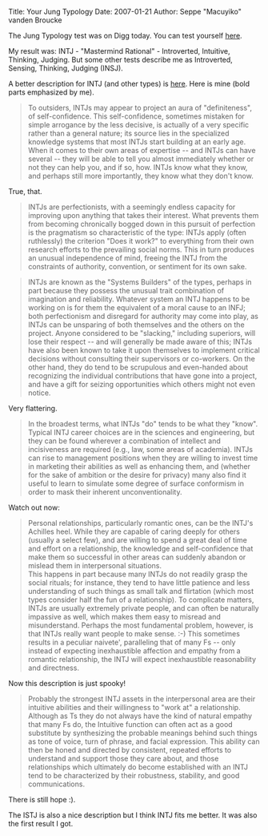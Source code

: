 Title: Your Jung Typology
Date: 2007-01-21
Author: Seppe "Macuyiko" vanden Broucke

The Jung Typology test was on Digg today. You can test yourself [here](http://www.humanmetrics.com/cgi-win/JTypes3.asp).  
My result was: INTJ - "Mastermind Rational" - Introverted, Intuitive, Thinking, Judging. But some other tests describe me as Introverted, Sensing, Thinking, Judging (INSJ).  
A better description for INTJ (and other types) is [here](http://typelogic.com/intj.html). Here is mine (bold parts emphasized by me).  
> To outsiders, INTJs may appear to project an aura of "definiteness", of self-confidence. This self-confidence, sometimes mistaken for simple arrogance by the less decisive, is actually of a very specific rather than a general nature; its source lies in the specialized knowledge systems that most INTJs start building at an early age. When it comes to their own areas of expertise -- and INTJs can have several -- they will be able to tell you almost immediately whether or not they can help you, and if so, how. INTJs know what they know, and perhaps still more importantly, they know what they don't know.  
True, that.  
> INTJs are perfectionists, with a seemingly endless capacity for improving upon anything that takes their interest. What prevents them from becoming chronically bogged down in this pursuit of perfection is the pragmatism so characteristic of the type: INTJs apply (often ruthlessly) the criterion "Does it work?" to everything from their own research efforts to the prevailing social norms. This in turn produces an unusual independence of mind, freeing the INTJ from the constraints of authority, convention, or sentiment for its own sake.
> INTJs are known as the "Systems Builders" of the types, perhaps in part because they possess the unusual trait combination of imagination and reliability. Whatever system an INTJ happens to be working on is for them the equivalent of a moral cause to an INFJ; both perfectionism and disregard for authority may come into play, as INTJs can be unsparing of both themselves and the others on the project. Anyone considered to be "slacking," including superiors, will lose their respect \-- and will generally be made aware of this; INTJs have also been known to take it upon themselves to implement critical decisions without consulting their supervisors or co-workers. On the other hand, they do tend to be scrupulous and even-handed about recognizing the individual contributions that have gone into a project, and have a gift for seizing opportunities which others might not even notice.
Very flattering.  
> In the broadest terms, what INTJs "do" tends to be what they "know". Typical INTJ career choices are in the sciences and engineering, but they can be found wherever a combination of intellect and incisiveness are required (e.g., law, some areas of academia). INTJs can rise to management positions when they are willing to invest time in marketing their abilities as well as enhancing them, and (whether for the sake of ambition or the desire for privacy) many also find it useful to learn to simulate some degree of surface conformism in order to mask their inherent unconventionality.
Watch out now:
> Personal relationships, particularly romantic ones, can be the INTJ's Achilles heel. While they are capable of caring deeply for others (usually a select few), and are willing to spend a great deal of time and effort on a relationship, the knowledge and self-confidence that make them so successful in other areas can suddenly abandon or mislead them in interpersonal situations.  This happens in part because many INTJs do not readily grasp the social rituals; for instance, they tend to have little patience and less understanding of such things as small talk and flirtation (which most types consider half the fun of a relationship). To complicate matters, INTJs are usually extremely private people, and can often be naturally impassive as well, which makes them easy to misread and misunderstand. Perhaps the most fundamental problem, however, is that INTJs really want people to make sense. :-) This sometimes results in a peculiar naivete', paralleling that of many Fs -- only instead of expecting inexhaustible affection and empathy from a romantic relationship, the INTJ will expect inexhaustible reasonability and directness.
Now this description is just spooky!
> Probably the strongest INTJ assets in the interpersonal area are their intuitive abilities and their willingness to "work at" a relationship. Although as Ts they do not always have the kind of natural empathy that many Fs do, the Intuitive function can often act as a good substitute by synthesizing the probable meanings behind such things as tone of voice, turn of phrase, and facial expression. This ability can then be honed and directed by consistent, repeated efforts to understand and support those they care about, and those relationships which ultimately do become established with an INTJ tend to be characterized by their robustness, stability, and good communications. 
There is still hope :).
The ISTJ is also a nice description but I think INTJ fits me better. It was also the first result I got.  
